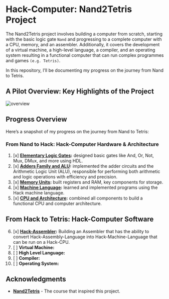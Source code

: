 # Hack-Computer: Nand2Tetris Project
The Nand2Tetris project involves building a computer from scratch, starting with the basic logic gate `Nand` and progressing to a complete computer with a CPU, memory, and an assembler. Additionally, it covers the development of a virtual machine, a high-level language, a compiler, and an operating system resulting in a functional computer that can run complex programmes and games `(e.g. Tetris)`.

In this repository, I’ll be documenting my progress on the journey from Nand to Tetris.
## A Pilot Overview: Key Highlights of the Project
![overview](https://i.imgur.com/lnhEOxL.png)

## Progress Overview
Here’s a snapshot of my progress on the journey from Nand to Tetris:

### From Nand to Hack: Hack-Computer Hardware & Architecture
1. [x] **[Elementary Logic Gates](<1 Elementary Logic Gates/README.md>):** designed basic gates like And, Or, Not, Mux, DMux, and more using HDL.
2. [x] **[Adders Family and ALU](<2 Adders Family & ALU/README.md>):** implemented the adder circuits and the Arithmetic Logic Unit (ALU), responsible for performing both arithmetic and logic operations with efficiency and precision.
3. [x] **[Memory Units](<3 Memory and Registers/README.md>):** built registers and RAM, key components for storage.
4. [x] **[Machine Language](<4 Machine Language & Assembly/README.md>):** learned and implemented programs using the Hack machine language.
5. [x] **[CPU and Architecture](<5 CPU & Computer Architecture/README.md>):** combined all components to build a functional CPU and computer architecture.

## From Hack to Tetris: Hack-Computer Software
6. [x] **[Hack-Assembler](<6 Hack Assembler/README.md>):** Building an Assembler that has the ability to convert Hack-Assembly-Language into Hack-Machine-Language that can be run on a Hack-CPU.
7. [ ] **Virtual Machine:**
8. [ ] **High Level Language:**
9. [ ] **Compiler:**
10. [ ] **Operating System:**

## Acknowledgments

- [**Nand2Tetris**](https://www.nand2tetris.org/) - The course that inspired this project.